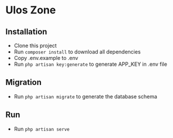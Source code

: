 # Ulos Zone

## Installation
- Clone this project
- Run `composer install` to download all dependencies
- Copy .env.example to .env
- Run `php artisan key:generate` to generate APP_KEY in .env file

## Migration
- Run `php artisan migrate` to generate the database schema

## Run
- Run `php artisan serve`